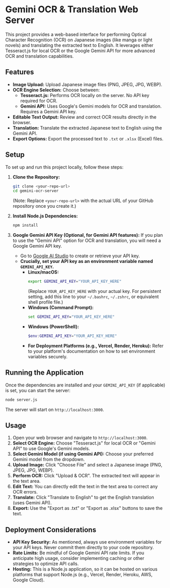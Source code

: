 # Gemini OCR & Translation Web Server

This project provides a web-based interface for performing Optical Character Recognition (OCR) on Japanese images (like manga or light novels) and translating the extracted text to English. It leverages either Tesseract.js for local OCR or the Google Gemini API for more advanced OCR and translation capabilities.

## Features

*   **Image Upload:** Upload Japanese image files (PNG, JPEG, JPG, WEBP).
*   **OCR Engine Selection:** Choose between:
    *   **Tesseract.js:** Performs OCR locally on the server. No API key required for OCR.
    *   **Gemini API:** Uses Google's Gemini models for OCR and translation. Requires a Gemini API key.
*   **Editable Text Output:** Review and correct OCR results directly in the browser.
*   **Translation:** Translate the extracted Japanese text to English using the Gemini API.
*   **Export Options:** Export the processed text to `.txt` or `.xlsx` (Excel) files.

## Setup

To set up and run this project locally, follow these steps:

1.  **Clone the Repository:**
    ```bash
    git clone <your-repo-url>
    cd gemini-ocr-server
    ```
    (Note: Replace `<your-repo-url>` with the actual URL of your GitHub repository once you create it.)

2.  **Install Node.js Dependencies:**
    ```bash
    npm install
    ```

3.  **Google Gemini API Key (Optional, for Gemini API features):**
    If you plan to use the "Gemini API" option for OCR and translation, you will need a Google Gemini API key.
    *   Go to [Google AI Studio](https://aistudio.google.com/app/apikey) to create or retrieve your API key.
    *   **Crucially, set your API key as an environment variable named `GEMINI_API_KEY`.**
        *   **Linux/macOS:**
            ```bash
            export GEMINI_API_KEY="YOUR_API_KEY_HERE"
            ```
            (Replace `YOUR_API_KEY_HERE` with your actual key. For persistent setting, add this line to your `~/.bashrc`, `~/.zshrc`, or equivalent shell profile file.)
        *   **Windows (Command Prompt):**
            ```cmd
            set GEMINI_API_KEY="YOUR_API_KEY_HERE"
            ```
        *   **Windows (PowerShell):**
            ```powershell
            $env:GEMINI_API_KEY="YOUR_API_KEY_HERE"
            ```
        *   **For Deployment Platforms (e.g., Vercel, Render, Heroku):** Refer to your platform's documentation on how to set environment variables securely.

## Running the Application

Once the dependencies are installed and your `GEMINI_API_KEY` (if applicable) is set, you can start the server:

```bash
node server.js
```

The server will start on `http://localhost:3000`.

## Usage

1.  Open your web browser and navigate to `http://localhost:3000`.
2.  **Select OCR Engine:** Choose "Tesseract.js" for local OCR or "Gemini API" to use Google's Gemini models.
3.  **Select Gemini Model (if using Gemini API):** Choose your preferred Gemini model from the dropdown.
4.  **Upload Image:** Click "Choose File" and select a Japanese image (PNG, JPEG, JPG, WEBP).
5.  **Perform OCR:** Click "Upload & OCR". The extracted text will appear in the text area.
6.  **Edit Text:** You can directly edit the text in the text area to correct any OCR errors.
7.  **Translate:** Click "Translate to English" to get the English translation (uses Gemini API).
8.  **Export:** Use the "Export as .txt" or "Export as .xlsx" buttons to save the text.

## Deployment Considerations

*   **API Key Security:** As mentioned, always use environment variables for your API keys. Never commit them directly to your code repository.
*   **Rate Limits:** Be mindful of Google Gemini API rate limits. If you anticipate high usage, consider implementing caching or other strategies to optimize API calls.
*   **Hosting:** This is a Node.js application, so it can be hosted on various platforms that support Node.js (e.g., Vercel, Render, Heroku, AWS, Google Cloud).
